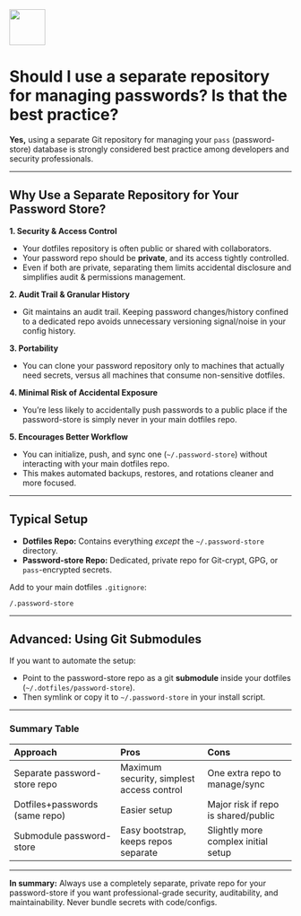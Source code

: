 <img src="https://r2cdn.perplexity.ai/pplx-full-logo-primary-dark%402x.png" style="height:64px;margin-right:32px"/>

# Should I use a separate repository for managing passwords? Is that the best practice?

**Yes,** using a separate Git repository for managing your `pass` (password-store) database is strongly considered best practice among developers and security professionals.

***

## Why Use a Separate Repository for Your Password Store?

**1. Security \& Access Control**

- Your dotfiles repository is often public or shared with collaborators.
- Your password repo should be **private**, and its access tightly controlled.
- Even if both are private, separating them limits accidental disclosure and simplifies audit \& permissions management.

**2. Audit Trail \& Granular History**

- Git maintains an audit trail. Keeping password changes/history confined to a dedicated repo avoids unnecessary versioning signal/noise in your config history.

**3. Portability**

- You can clone your password repository only to machines that actually need secrets, versus all machines that consume non-sensitive dotfiles.

**4. Minimal Risk of Accidental Exposure**

- You’re less likely to accidentally push passwords to a public place if the password-store is simply never in your main dotfiles repo.

**5. Encourages Better Workflow**

- You can initialize, push, and sync one (`~/.password-store`) without interacting with your main dotfiles repo.
- This makes automated backups, restores, and rotations cleaner and more focused.

***

## Typical Setup

- **Dotfiles Repo:** Contains everything *except* the `~/.password-store` directory.
- **Password-store Repo:** Dedicated, private repo for Git-crypt, GPG, or `pass`-encrypted secrets.

Add to your main dotfiles `.gitignore`:

```
/.password-store
```


***

## Advanced: Using Git Submodules

If you want to automate the setup:

- Point to the password-store repo as a git **submodule** inside your dotfiles (`~/.dotfiles/password-store`).
- Then symlink or copy it to `~/.password-store` in your install script.

***

### Summary Table

| Approach | Pros | Cons |
| :-- | :-- | :-- |
| Separate password-store repo | Maximum security, simplest access control | One extra repo to manage/sync |
| Dotfiles+passwords (same repo) | Easier setup | Major risk if repo is shared/public |
| Submodule password-store | Easy bootstrap, keeps repos separate | Slightly more complex initial setup |


***

**In summary:**
Always use a completely separate, private repo for your password-store if you want professional-grade security, auditability, and maintainability.
Never bundle secrets with code/configs.

